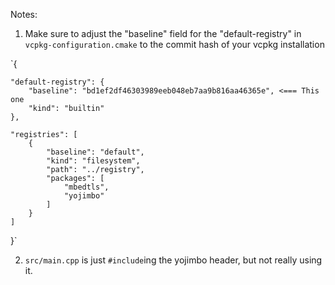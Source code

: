 Notes:

1. Make sure to adjust the "baseline" field for the "default-registry" in `vcpkg-configuration.cmake` to the commit hash of your vcpkg installation

`{

    "default-registry": {
        "baseline": "bd1ef2df46303989eeb048eb7aa9b816aa46365e", <=== This one
        "kind": "builtin"
    },

    "registries": [
        {
            "baseline": "default",
            "kind": "filesystem",
            "path": "../registry",
            "packages": [
                "mbedtls",
                "yojimbo"
            ]
        }
    ]
}`

2. `src/main.cpp` is just `#include`ing the yojimbo header, but not really using it.